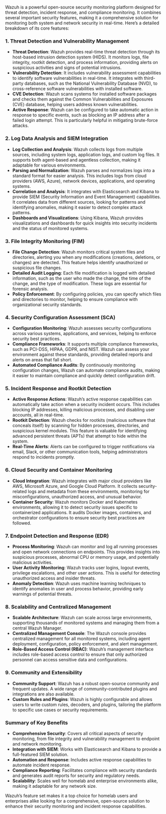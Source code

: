 Wazuh is a powerful open-source security monitoring platform designed for threat detection, incident response, and compliance monitoring. It combines several important security features, making it a comprehensive solution for monitoring both system and network security in real-time. Here’s a detailed breakdown of its core features:

### 1. **Threat Detection and Vulnerability Management**
   - **Threat Detection**: Wazuh provides real-time threat detection through its host-based intrusion detection system (HIDS). It monitors logs, file integrity, rootkit detection, and process information, providing alerts on suspicious activities and signs of potential intrusions.
   - **Vulnerability Detection**: It includes vulnerability assessment capabilities to identify software vulnerabilities in real-time. It integrates with third-party databases, such as the National Vulnerability Database (NVD), to cross-reference software vulnerabilities with installed software.
   - **CVE Detection**: Wazuh scans systems for installed software packages and checks them against the Common Vulnerabilities and Exposures (CVE) database, helping users address known vulnerabilities.
   - **Active Response**: Wazuh can be configured to take automatic action in response to specific events, such as blocking an IP address after a failed login attempt. This is particularly helpful in mitigating brute-force attacks.

### 2. **Log Data Analysis and SIEM Integration**
   - **Log Collection and Analysis**: Wazuh collects logs from multiple sources, including system logs, application logs, and custom log files. It supports both agent-based and agentless collection, making it adaptable for various environments.
   - **Parsing and Normalization**: Wazuh parses and normalizes logs into a standard format for easier analysis. This includes logs from cloud providers (AWS, Azure), network devices, applications, and operating systems.
   - **Correlation and Analysis**: It integrates with Elasticsearch and Kibana to provide SIEM (Security Information and Event Management) capabilities. It correlates data from different sources, looking for patterns and identifying anomalies, making it easier to detect complex attack patterns.
   - **Dashboards and Visualizations**: Using Kibana, Wazuh provides visualizations and dashboards for quick insights into security incidents and the status of monitored systems.

### 3. **File Integrity Monitoring (FIM)**
   - **File Change Detection**: Wazuh monitors critical system files and directories, alerting you when any modifications (creations, deletions, or changes) are detected. This feature helps identify unauthorized or suspicious file changes.
   - **Detailed Audit Logging**: Each file modification is logged with detailed information, such as the user who made the change, the time of the change, and the type of modification. These logs are essential for forensic analysis.
   - **Policy Enforcement**: By configuring policies, you can specify which files and directories to monitor, helping to ensure compliance with organizational security standards.

### 4. **Security Configuration Assessment (SCA)**
   - **Configuration Monitoring**: Wazuh assesses security configurations across various systems, applications, and services, helping to enforce security best practices.
   - **Compliance Frameworks**: It supports multiple compliance frameworks, such as PCI-DSS, HIPAA, GDPR, and NIST. Wazuh can assess your environment against these standards, providing detailed reports and alerts on areas that fall short.
   - **Automated Compliance Audits**: By continuously monitoring configuration changes, Wazuh can automate compliance audits, making it easier to maintain compliance and quickly detect configuration drift.

### 5. **Incident Response and Rootkit Detection**
   - **Active Response Actions**: Wazuh’s active response capabilities can automatically take action when a security incident occurs. This includes blocking IP addresses, killing malicious processes, and disabling user accounts, all in real-time.
   - **Rootkit Detection**: Wazuh checks for rootkits (malicious software that conceals itself) by scanning for hidden processes, directories, and suspicious kernel modules. This feature is valuable for identifying advanced persistent threats (APTs) that attempt to hide within the system.
   - **Real-Time Alerts**: Alerts can be configured to trigger notifications via email, Slack, or other communication tools, helping administrators respond to incidents promptly.

### 6. **Cloud Security and Container Monitoring**
   - **Cloud Integration**: Wazuh integrates with major cloud providers like AWS, Microsoft Azure, and Google Cloud Platform. It collects security-related logs and metadata from these environments, monitoring for misconfigurations, unauthorized access, and unusual behavior.
   - **Container Security**: Wazuh monitors Docker and Kubernetes environments, allowing it to detect security issues specific to containerized applications. It audits Docker images, containers, and orchestrator configurations to ensure security best practices are followed.

### 7. **Endpoint Detection and Response (EDR)**
   - **Process Monitoring**: Wazuh can monitor and log all running processes and open network connections on endpoints. This provides insights into suspicious processes, abnormal CPU or memory usage, and potentially malicious activities.
   - **User Activity Monitoring**: Wazuh tracks user logins, logout events, privilege escalations, and other user actions. This is useful for detecting unauthorized access and insider threats.
   - **Anomaly Detection**: Wazuh uses machine learning techniques to identify anomalies in user and process behavior, providing early warnings of potential threats.

### 8. **Scalability and Centralized Management**
   - **Scalable Architecture**: Wazuh can scale across large environments, supporting thousands of monitored systems and managing them from a central Wazuh Manager.
   - **Centralized Management Console**: The Wazuh console provides centralized management for all monitored systems, including agent deployment, configuration, policy enforcement, and alert management.
   - **Role-Based Access Control (RBAC)**: Wazuh’s management interface includes role-based access control to ensure that only authorized personnel can access sensitive data and configurations.

### 9. **Community and Extensibility**
   - **Community Support**: Wazuh has a robust open-source community and frequent updates. A wide range of community-contributed plugins and integrations are also available.
   - **Custom Rules and Plugins**: Wazuh is highly configurable and allows users to write custom rules, decoders, and plugins, tailoring the platform to specific use cases or security requirements.

### Summary of Key Benefits
   - **Comprehensive Security**: Covers all critical aspects of security monitoring, from file integrity and vulnerability management to endpoint and network monitoring.
   - **Integration with SIEM**: Works with Elasticsearch and Kibana to provide a full-featured SIEM solution.
   - **Automation and Response**: Includes active response capabilities to automate incident response.
   - **Compliance Reporting**: Facilitates compliance with security standards and generates audit reports for security and regulatory needs.
   - **Scalability**: Scales well for homelab and enterprise environments alike, making it adaptable for any network size.

Wazuh’s feature set makes it a top choice for homelab users and enterprises alike looking for a comprehensive, open-source solution to enhance their security monitoring and incident response capabilities.